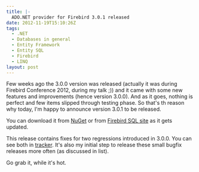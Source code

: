 ```yaml
---
title: |-
  ADO.NET provider for Firebird 3.0.1 released
date: 2012-11-19T15:10:26Z
tags:
  - .NET
  - Databases in general
  - Entity Framework
  - Entity SQL
  - Firebird
  - LINQ
layout: post
---
```

Few weeks ago the 3.0.0 version was released (actually it was during Firebird Conference 2012, during my talk ;)) and it came with some new features and improvements (hence version 3.0.0). And as it goes, nothing is perfect and few items slipped through testing phase. So that's th reason why today, I'm happy to announce version 3.0.1 to be released.

You can download it from [NuGet][1] or from [Firebird SQL site][2] as it gets updated.

This release contains fixes for two regressions introduced in 3.0.0. You can see both in [tracker][3]. It's also my initial step to release these small bugfix releases more often (as discussed in list).

Go grab it, while it's hot.

[1]: http://nuget.org/packages/FirebirdSql.Data.FirebirdClient
[2]: http://www.firebirdsql.org/en/net-provider/
[3]: http://tracker.firebirdsql.org/secure/IssueNavigator.jspa?reset=true&pid=10003&fixfor=10483